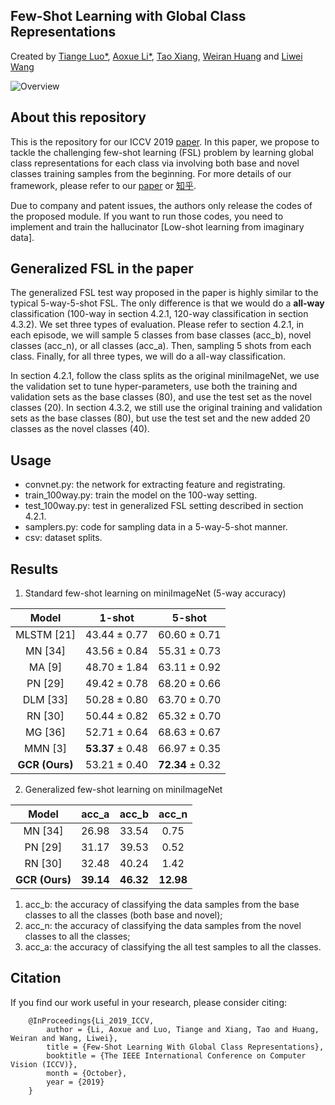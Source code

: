 ## Few-Shot Learning with Global Class Representations
Created by <a href="https://tiangeluo.github.io/" target="_blank">Tiange Luo*</a>, <a href="" target="_black">Aoxue Li*</a>, <a href="http://personal.ee.surrey.ac.uk/Personal/T.Xiang/index.html" target="_blank">Tao Xiang</a>, <a href="https://www.weiranhuang.com" target="_blank">Weiran Huang</a> and <a href="http://www.liweiwang-pku.com" target="_blank">Liwei Wang</a>

![Overview](https://github.com/huang-paper-code/fsl-global/blob/master/material/overview.png)

## About this repository
This is the repository for our ICCV 2019 [paper](https://www.weiranhuang.com/publications/globalfsl2019.html). In this paper, we propose to tackle the challenging few-shot learning (FSL) problem by learning global class representations for each class via involving both base and novel classes training samples from the beginning. For more details of our framework, please refer to our [paper](https://www.weiranhuang.com/publications/globalfsl2019.html) or <a href="https://zhuanlan.zhihu.com/p/78743300" target="_blank">知乎</a>.

Due to company and patent issues, the authors only release the codes of the proposed module. If you want to run those codes, you need to implement and train the hallucinator [Low-shot learning from imaginary data].

## Generalized FSL in the paper
The generalized FSL test way proposed in the paper is highly similar to the typical 5-way-5-shot FSL. The only difference is that we would do a **all-way** classification (100-way in section 4.2.1, 120-way classification in section 4.3.2). We set three types of evaluation. Please refer to section 4.2.1, in each episode, we will sample 5 classes from base classes (acc_b), novel classes (acc_n), or all classes (acc_a). Then, sampling 5 shots from each class. Finally, for all three types, we will do a all-way classification.

In section 4.2.1, follow the class splits as the original miniImageNet, we use the validation set to tune hyper-parameters, use both the training and validation sets as the base classes (80), and use the test set as the novel classes (20). In section 4.3.2, we still use the original training and validation sets as the base classes (80), but use the test set and the new added 20 classes as the novel classes (40).

## Usage

- convnet.py: the network for extracting feature and registrating.
- train_100way.py: train the model on the 100-way setting.
- test_100way.py: test in generalized FSL setting described in section 4.2.1.
- samplers.py: code for sampling data in a 5-way-5-shot manner.
- csv: dataset splits.

## Results
1. Standard few-shot learning on miniImageNet (5-way accuracy)

| **Model** | **1-shot** | **5-shot** |
|:-----:|:------:|:------:|
|MLSTM [21]     |43.44 ± 0.77| 60.60 ± 0.71|
|MN [34]        |43.56 ± 0.84| 55.31 ± 0.73|
|MA [9]         |48.70 ± 1.84| 63.11 ± 0.92|
|PN [29]        |49.42 ± 0.78| 68.20 ± 0.66|
|DLM [33]       |50.28 ± 0.80| 63.70 ± 0.70|
|RN [30]        |50.44 ± 0.82| 65.32 ± 0.70|
|MG [36]        |52.71 ± 0.64| 68.63 ± 0.67|
|MMN [3]        |**53.37** ± 0.48| 66.97 ± 0.35|
|**GCR (Ours)** |53.21 ± 0.40| **72.34** ± 0.32|

2. Generalized few-shot learning on miniImageNet 

| **Model** | **acc_a** | **acc_b** | **acc_n** |
|:-----:|:-----:|:-----:|:-----:|
|MN [34]        |26.98| 33.54| 0.75|
|PN [29]        |31.17| 39.53| 0.52|
|RN [30]        |32.48| 40.24| 1.42|
|**GCR (Ours)** |**39.14**| **46.32**| **12.98**|

1) acc_b: the accuracy of classifying the data samples from the base
classes to all the classes (both base and novel); 
2) acc_n: the accuracy of classifying the data samples from the novel
classes to all the classes; 
3) acc_a: the accuracy of classifying the all test samples to all the classes.

## Citation
If you find our work useful in your research, please consider citing:

        @InProceedings{Li_2019_ICCV,
            author = {Li, Aoxue and Luo, Tiange and Xiang, Tao and Huang, Weiran and Wang, Liwei},
            title = {Few-Shot Learning With Global Class Representations},
            booktitle = {The IEEE International Conference on Computer Vision (ICCV)},
            month = {October},
            year = {2019}
        }
